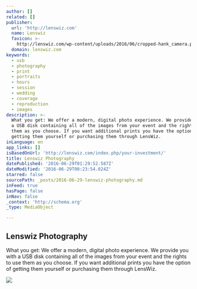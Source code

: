 ```yaml
---
author: []
related: []
publisher:
  url: 'http://lenswiz.com'
  name: Lenswiz
  favicon: >-
    http://lenswiz.com/wp-content/uploads/2016/06/cropped-hank_camera.peace_-192x192.jpg
  domain: lenswiz.com
keywords:
  - usb
  - photography
  - print
  - portraits
  - hours
  - session
  - wedding
  - coverage
  - reproduction
  - images
description: >-
  What you get: We offer a modern, digital photo experience. We provide you with
  a USB disk containing all of the images from your event and the rights to use
  them as you choose. If you want additional prints you have the option of
  getting them yourself or purchasing them through LensWiz.
inLanguage: en
app_links: []
isBasedOnUrl: 'http://lenswiz.com/index.php/your-investment/'
title: Lenswiz Photography
datePublished: '2016-06-29T01:29:52.587Z'
dateModified: '2016-06-29T00:23:54.024Z'
starred: false
sourcePath: _posts/2016-06-29-lenswiz-photography.md
inFeed: true
hasPage: false
inNav: false
_context: 'http://schema.org'
_type: MediaObject

---
```

<article style=""><h1>Lenswiz Photography</h1><p>What you get: We offer a modern, digital photo experience. We provide you with a USB disk containing all of the images from your event and the rights to use them as you choose. If you want additional prints you have the option of getting them yourself or purchasing them through LensWiz.</p><img src="http://lenswiz.com/wp-content/uploads/2016/06/Credit-Cards.jpg" /></article>